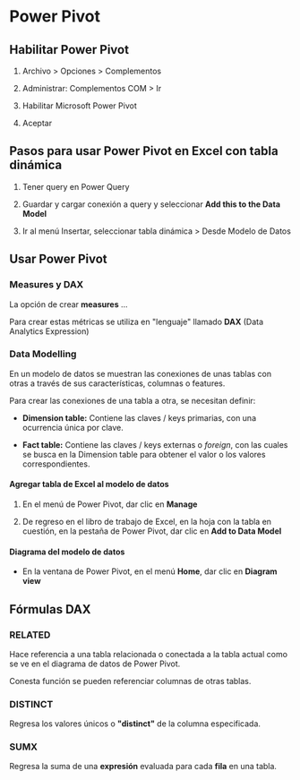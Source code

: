 # Power Pivot

## Habilitar Power Pivot

1. Archivo > Opciones > Complementos

2. Administrar: Complementos COM > Ir

3. Habilitar Microsoft Power Pivot

4. Aceptar

## Pasos para usar Power Pivot en Excel con tabla dinámica

1. Tener query en Power Query

2. Guardar y cargar conexión a query y seleccionar **Add this to the Data Model**

3. Ir al menú Insertar, seleccionar tabla dinámica > Desde Modelo de Datos

## Usar Power Pivot

### Measures y DAX

La opción de crear **measures** ...

Para crear estas métricas se utiliza en "lenguaje" llamado **DAX** (Data Analytics Expression)

### Data Modelling

En un modelo de datos se muestran las conexiones de unas tablas con otras a través de sus características, columnas o features.

Para crear las conexiones de una tabla a otra, se necesitan definir:

- **Dimension table:** Contiene las claves / keys primarias, con una ocurrencia única por clave.

- **Fact table:** Contiene las claves / keys externas o *foreign*, con las cuales se busca en la Dimension table para obtener el valor o los valores correspondientes.

#### Agregar tabla de Excel al modelo de datos

1. En el menú de Power Pivot, dar clic en **Manage**

2. De regreso en el libro de trabajo de Excel, en la hoja con la tabla en cuestión, en la pestaña de Power Pivot, dar clic en **Add to Data Model**

#### Diagrama del modelo de datos

- En la ventana de Power Pivot, en el menú **Home**, dar clic en **Diagram view**

## Fórmulas DAX

### RELATED

Hace referencia a una tabla relacionada o conectada a la tabla actual como se ve en el diagrama de datos de Power Pivot. 

Conesta función se pueden referenciar columnas de otras tablas.

### DISTINCT

Regresa los valores únicos o **"distinct"** de la columna especificada.

### SUMX

Regresa la suma de una **expresión** evaluada para cada **fila** en una tabla.